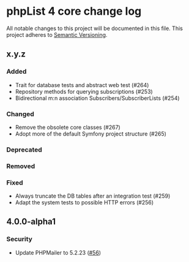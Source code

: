 # phpList 4 core change log

All notable changes to this project will be documented in this file.
This project adheres to [Semantic Versioning](https://semver.org/).


## x.y.z

### Added
- Trait for database tests and abstract web test (#264)
- Repository methods for querying subscriptions (#253)
- Bidirectional m:n association Subscribers/SubscriberLists (#254)

### Changed
- Remove the obsolete core classes (#267)
- Adopt more of the default Symfony project structure (#265)

### Deprecated

### Removed

### Fixed
- Always truncate the DB tables after an integration test (#259)
- Adapt the system tests to possible HTTP errors (#256)


## 4.0.0-alpha1

### Security
- Update PHPMailer to 5.2.23
  ([#56](https://github.com/phpList/phplist4-core/pull/55))
